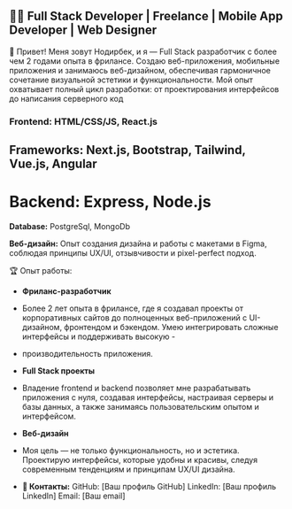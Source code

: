 ## **👨‍💻 Full Stack Developer | Freelance | Mobile App Developer | Web Designer**

🌟 Привет!
Меня зовут Нодирбек, и я — Full Stack разработчик с более чем 2 годами опыта в фрилансе. Создаю веб-приложения, мобильные приложения и занимаюсь веб-дизайном, обеспечивая гармоничное сочетание визуальной эстетики и функциональности. Мой опыт охватывает полный цикл разработки: от проектирования интерфейсов до написания серверного код

### **Frontend:** HTML/CSS/JS, React.js

## **Frameworks:** Next.js, Bootstrap, Tailwind, Vue.js, Angular

# **Backend:** Express, Node.js

**Database:** PostgreSql, MongoDb

**Веб-дизайн:**
Опыт создания дизайна и работы с макетами в Figma, соблюдая принципы UX/UI, отзывчивости и pixel-perfect подход.

🏆 Опыт работы:
- **Фриланс-разработчик**
- Более 2 лет опыта в фрилансе, где я создавал проекты от корпоративных сайтов до полноценных веб-приложений с UI-дизайном, фронтендом и бэкендом. Умею интегрировать сложные интерфейсы и поддерживать высокую - 
- производительность приложения.

- **Full Stack проекты**
- Владение frontend и backend позволяет мне разрабатывать приложения с нуля, создавая интерфейсы, настраивая серверы и базы данных, а также занимаясь пользовательским опытом и интерфейсом.

- **Веб-дизайн**
- Моя цель — не только функциональность, но и эстетика. Проектирую интерфейсы, которые удобны и красивы, следуя современным тенденциям и принципам UX/UI дизайна.

- **💼 Контакты:**
  GitHub: [Ваш профиль GitHub]
  LinkedIn: [Ваш профиль LinkedIn]
  Email: [Ваш email]
